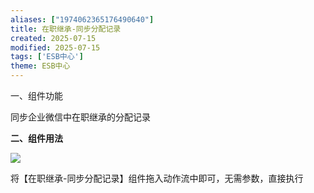 ```yaml
---
aliases: ["1974062365176490640"]
title: 在职继承-同步分配记录
created: 2025-07-15
modified: 2025-07-15
tags: ['ESB中心']
theme: ESB中心
---
```


一、组件功能

同步企业微信中在职继承的分配记录

**二、组件用法**

**![](4fcd475301a4ae83b15ed1a52cd54fb4.jpg)**

将【在职继承-同步分配记录】组件拖入动作流中即可，无需参数，直接执行